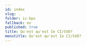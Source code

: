```yaml
---
id: index
slug: .
folder: ic-bps
fallback: en
published: true
title: Qu'est qu'est Ie CI/SVD?
menutitle: Qu'est qu'est Ie CI/SVD?
---
```

